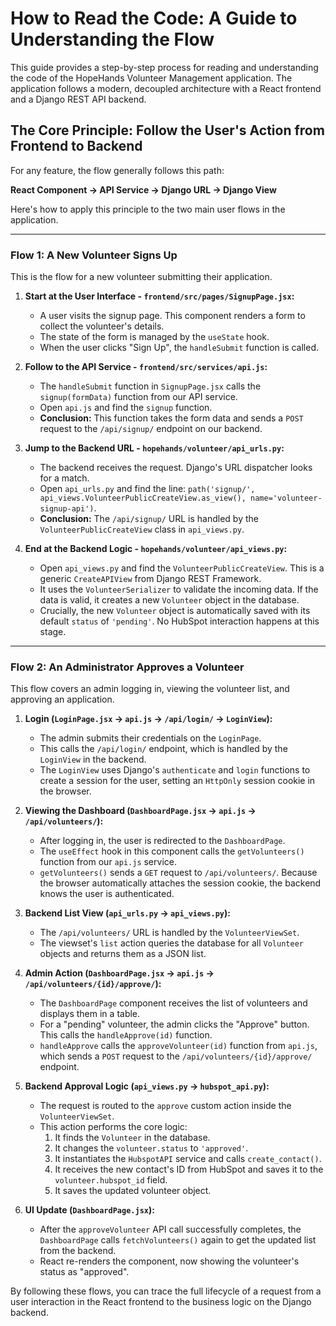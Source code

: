 # How to Read the Code: A Guide to Understanding the Flow

This guide provides a step-by-step process for reading and understanding the code of the HopeHands Volunteer Management application. The application follows a modern, decoupled architecture with a React frontend and a Django REST API backend.

## The Core Principle: Follow the User's Action from Frontend to Backend

For any feature, the flow generally follows this path:

**React Component -> API Service -> Django URL -> Django View**

Here's how to apply this principle to the two main user flows in the application.

---

### Flow 1: A New Volunteer Signs Up

This is the flow for a new volunteer submitting their application.

1.  **Start at the User Interface - `frontend/src/pages/SignupPage.jsx`:**
    *   A user visits the signup page. This component renders a form to collect the volunteer's details.
    *   The state of the form is managed by the `useState` hook.
    *   When the user clicks "Sign Up", the `handleSubmit` function is called.

2.  **Follow to the API Service - `frontend/src/services/api.js`:**
    *   The `handleSubmit` function in `SignupPage.jsx` calls the `signup(formData)` function from our API service.
    *   Open `api.js` and find the `signup` function.
    *   **Conclusion:** This function takes the form data and sends a `POST` request to the `/api/signup/` endpoint on our backend.

3.  **Jump to the Backend URL - `hopehands/volunteer/api_urls.py`:**
    *   The backend receives the request. Django's URL dispatcher looks for a match.
    *   Open `api_urls.py` and find the line: `path('signup/', api_views.VolunteerPublicCreateView.as_view(), name='volunteer-signup-api')`.
    *   **Conclusion:** The `/api/signup/` URL is handled by the `VolunteerPublicCreateView` class in `api_views.py`.

4.  **End at the Backend Logic - `hopehands/volunteer/api_views.py`:**
    *   Open `api_views.py` and find the `VolunteerPublicCreateView`. This is a generic `CreateAPIView` from Django REST Framework.
    *   It uses the `VolunteerSerializer` to validate the incoming data. If the data is valid, it creates a new `Volunteer` object in the database.
    *   Crucially, the new `Volunteer` object is automatically saved with its default `status` of `'pending'`. No HubSpot interaction happens at this stage.

---

### Flow 2: An Administrator Approves a Volunteer

This flow covers an admin logging in, viewing the volunteer list, and approving an application.

1.  **Login (`LoginPage.jsx` -> `api.js` -> `/api/login/` -> `LoginView`):**
    *   The admin submits their credentials on the `LoginPage`.
    *   This calls the `/api/login/` endpoint, which is handled by the `LoginView` in the backend.
    *   The `LoginView` uses Django's `authenticate` and `login` functions to create a session for the user, setting an `HttpOnly` session cookie in the browser.

2.  **Viewing the Dashboard (`DashboardPage.jsx` -> `api.js` -> `/api/volunteers/`):**
    *   After logging in, the user is redirected to the `DashboardPage`.
    *   The `useEffect` hook in this component calls the `getVolunteers()` function from our `api.js` service.
    *   `getVolunteers()` sends a `GET` request to `/api/volunteers/`. Because the browser automatically attaches the session cookie, the backend knows the user is authenticated.

3.  **Backend List View (`api_urls.py` -> `api_views.py`):**
    *   The `/api/volunteers/` URL is handled by the `VolunteerViewSet`.
    *   The viewset's `list` action queries the database for all `Volunteer` objects and returns them as a JSON list.

4.  **Admin Action (`DashboardPage.jsx` -> `api.js` -> `/api/volunteers/{id}/approve/`):**
    *   The `DashboardPage` component receives the list of volunteers and displays them in a table.
    *   For a "pending" volunteer, the admin clicks the "Approve" button. This calls the `handleApprove(id)` function.
    *   `handleApprove` calls the `approveVolunteer(id)` function from `api.js`, which sends a `POST` request to the `/api/volunteers/{id}/approve/` endpoint.

5.  **Backend Approval Logic (`api_views.py` -> `hubspot_api.py`):**
    *   The request is routed to the `approve` custom action inside the `VolunteerViewSet`.
    *   This action performs the core logic:
        1.  It finds the `Volunteer` in the database.
        2.  It changes the `volunteer.status` to `'approved'`.
        3.  It instantiates the `HubspotAPI` service and calls `create_contact()`.
        4.  It receives the new contact's ID from HubSpot and saves it to the `volunteer.hubspot_id` field.
        5.  It saves the updated volunteer object.

6.  **UI Update (`DashboardPage.jsx`):**
    *   After the `approveVolunteer` API call successfully completes, the `DashboardPage` calls `fetchVolunteers()` again to get the updated list from the backend.
    *   React re-renders the component, now showing the volunteer's status as "approved".

By following these flows, you can trace the full lifecycle of a request from a user interaction in the React frontend to the business logic on the Django backend.
